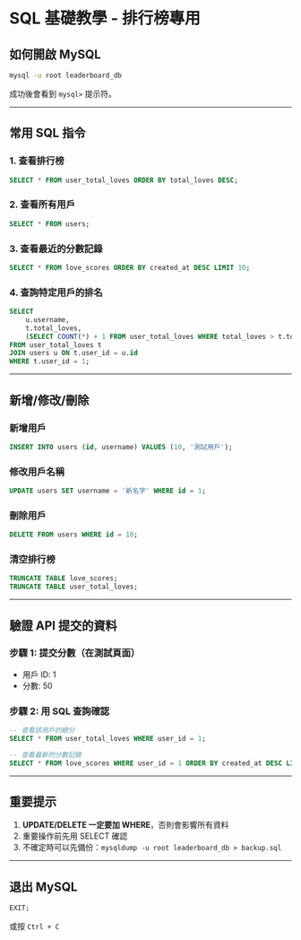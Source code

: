 # SQL 基礎教學 - 排行榜專用

## 如何開啟 MySQL

```bash
mysql -u root leaderboard_db
```

成功後會看到 `mysql>` 提示符。

---

## 常用 SQL 指令

### 1. 查看排行榜

```sql
SELECT * FROM user_total_loves ORDER BY total_loves DESC;
```

### 2. 查看所有用戶

```sql
SELECT * FROM users;
```

### 3. 查看最近的分數記錄

```sql
SELECT * FROM love_scores ORDER BY created_at DESC LIMIT 10;
```

### 4. 查詢特定用戶的排名

```sql
SELECT
    u.username,
    t.total_loves,
    (SELECT COUNT(*) + 1 FROM user_total_loves WHERE total_loves > t.total_loves) AS ranking
FROM user_total_loves t
JOIN users u ON t.user_id = u.id
WHERE t.user_id = 1;
```

---

## 新增/修改/刪除

### 新增用戶

```sql
INSERT INTO users (id, username) VALUES (10, '測試用戶');
```

### 修改用戶名稱

```sql
UPDATE users SET username = '新名字' WHERE id = 1;
```

### 刪除用戶

```sql
DELETE FROM users WHERE id = 10;
```

### 清空排行榜

```sql
TRUNCATE TABLE love_scores;
TRUNCATE TABLE user_total_loves;
```

---

## 驗證 API 提交的資料

### 步驟 1: 提交分數（在測試頁面）
- 用戶 ID: 1
- 分數: 50

### 步驟 2: 用 SQL 查詢確認

```sql
-- 查看該用戶的總分
SELECT * FROM user_total_loves WHERE user_id = 1;

-- 查看最新的分數記錄
SELECT * FROM love_scores WHERE user_id = 1 ORDER BY created_at DESC LIMIT 5;
```

---

## 重要提示

1. **UPDATE/DELETE 一定要加 WHERE**，否則會影響所有資料
2. 重要操作前先用 SELECT 確認
3. 不確定時可以先備份：`mysqldump -u root leaderboard_db > backup.sql`

---

## 退出 MySQL

```sql
EXIT;
```
或按 `Ctrl + C`
